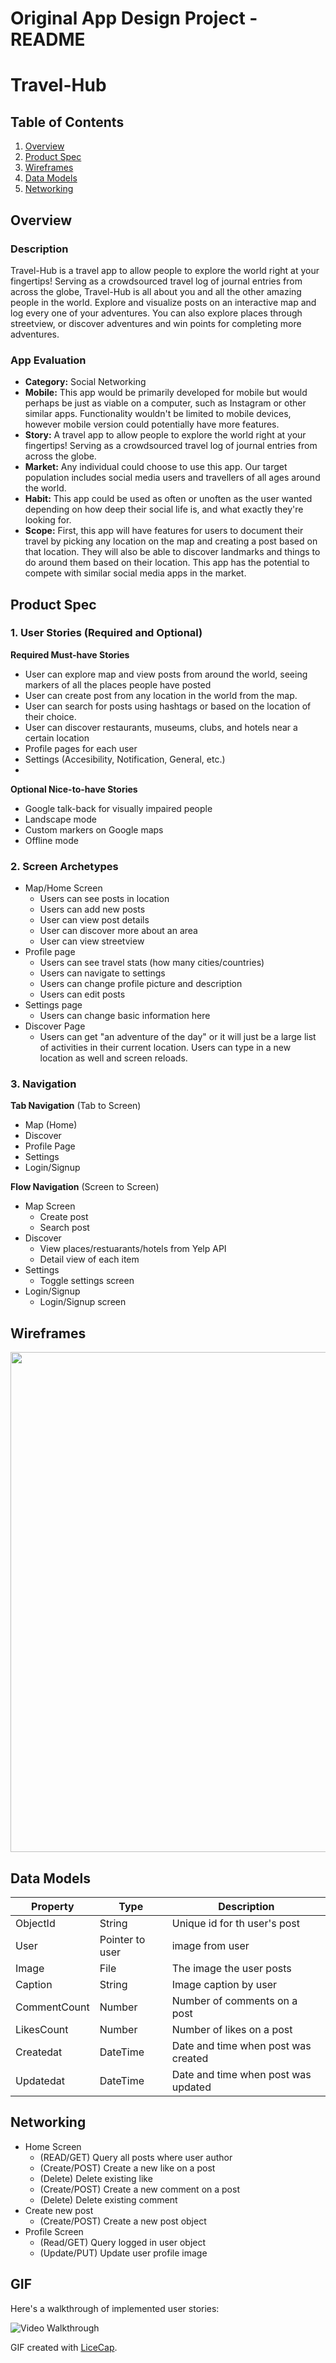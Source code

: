 Original App Design Project - README
===

# Travel-Hub

## Table of Contents
1. [Overview](#Overview)
2. [Product Spec](#Product-Spec)
3. [Wireframes](#Wireframes)
4. [Data Models](#Data-Models)
5. [Networking](#Networking)

## Overview
### Description
Travel-Hub is a travel app to allow people to explore the world right at your fingertips! Serving as a crowdsourced travel log of journal entries from across the globe, Travel-Hub is all about you and all the other amazing people in the world. Explore and visualize posts on an interactive map and log every one of your adventures. You can also explore places through streetview, or discover adventures and win points for completing more adventures.

### App Evaluation

- **Category:** Social Networking
- **Mobile:** This app would be primarily developed for mobile but would perhaps be just as viable on a computer, such as Instagram or other similar apps. Functionality wouldn't be limited to mobile devices, however mobile version could potentially have more features.
- **Story:** A travel app to allow people to explore the world right at your fingertips! Serving as a crowdsourced travel log of journal entries from across the globe.
- **Market:** Any individual could choose to use this app. Our target population includes social media users and travellers of all ages around the world.
- **Habit:** This app could be used as often or unoften as the user wanted depending on how deep their social life is, and what exactly they're looking for.
- **Scope:** First, this app will have features for users to document their travel by picking any location on the map and creating a post based on that location. They will also be able to discover landmarks and things to do around them based on their location. This app has the potential to compete with similar social media apps in the market.

## Product Spec

### 1. User Stories (Required and Optional)

**Required Must-have Stories**

* User can explore map and view posts from around the world, seeing markers of all the places people have posted
* User can create post from any location in the world from the map.
* User can search for posts using hashtags or based on the location of their choice.
* User can discover restaurants, museums, clubs, and hotels near a certain location
* Profile pages for each user
* Settings (Accesibility, Notification, General, etc.)
*

**Optional Nice-to-have Stories**
* Google talk-back for visually impaired people
* Landscape mode
* Custom markers on Google maps
* Offline mode

### 2. Screen Archetypes

* Map/Home Screen
    * Users can see posts in location
    * Users can add new posts
    * User can view post details
    * User can discover more about an area
    * User can view streetview
* Profile page
    * Users can see travel stats (how many cities/countries)
    * Users can navigate to settings
    * Users can change profile picture and description
    * Users can edit posts
* Settings page
    * Users can change basic information here
* Discover Page
    * Users can get "an adventure of the day" or it will just be a large list of activities in their current location. Users can type in a new location as well and screen reloads.

### 3. Navigation

**Tab Navigation** (Tab to Screen)

* Map (Home)
* Discover
* Profile Page
* Settings
* Login/Signup

**Flow Navigation** (Screen to Screen)

* Map Screen
    * Create post
    * Search post
* Discover
    * View places/restuarants/hotels from Yelp API
    * Detail view of each item
* Settings
    * Toggle settings screen
* Login/Signup
    * Login/Signup screen

## Wireframes

<img src="https://i.imgur.com/xHbioPD.png" width=800>


## Data Models
|Property| Type | Description |
|--------- | ----------| -----------|
|ObjectId | String | Unique id for th user's post|
|User | Pointer to user | image from user |
|Image| File | The image the user posts |
|Caption | String | Image caption by user |
|CommentCount | Number | Number of comments on a post |
|LikesCount | Number | Number of likes on a post |
|Createdat | DateTime | Date and time when post was created |
|Updatedat | DateTime | Date and time when post was updated |

## Networking

* Home Screen
   * (READ/GET) Query all posts where user author
   * (Create/POST) Create a new like on a post
   * (Delete) Delete existing like
   * (Create/POST) Create a new comment on a post
   * (Delete) Delete existing comment
* Create new post
   * (Create/POST) Create a new post object
* Profile Screen
   * (Read/GET) Query logged in user object
   * (Update/PUT) Update user profile image

## GIF

Here's a walkthrough of implemented user stories:

<img src='https://github.com/stanleynwakamma/MyTexgram/blob/master/walkthrough.gif' title='Video Walkthrough' width='' alt='Video Walkthrough' />

GIF created with [LiceCap](http://www.cockos.com/licecap/).


